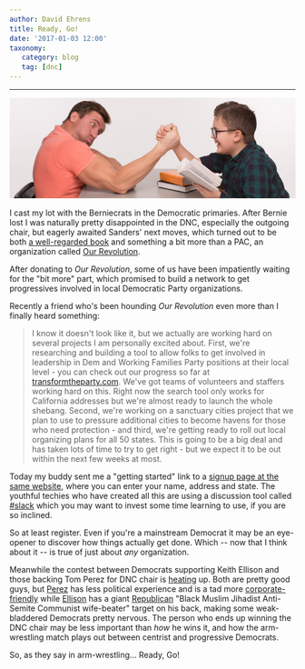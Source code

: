 ```yaml
---
author: David Ehrens
title: Ready, Go!
date: '2017-01-03 12:00'
taxonomy:
   category: blog
   tag: [dnc]
---
```

---

![](armwrestling.jpg)

I cast my lot with the Berniecrats in the Democratic primaries. After Bernie lost I was naturally pretty disappointed in the DNC, especially the outgoing chair, but eagerly awaited Sanders' next moves, which turned out to be both [a well-regarded book](http://www.goodreads.com/book/show/31741420-our-revolution) and something a bit more than a PAC, an organization called [Our Revolution](http://ourrevolution.com/).

After donating to *Our Revolution*, some of us have been impatiently waiting for the "bit more" part, which promised to build a network to get progressives involved in local Democratic Party organizations.

Recently a friend who's been hounding *Our Revolution* even more than I finally heard something:

> I know it doesn't look like it, but we actually are working hard on several projects I am personally excited about. First, we're researching and building a tool to allow folks to get involved in leadership in Dem and Working Families Party positions at their local level - you can check out our progress so far at [transformtheparty.com](http://transformtheparty.com/). We've got teams of volunteers and staffers working hard on this. Right now the search tool only works for California addresses but we're almost ready to launch the whole shebang. Second, we're working on a sanctuary cities project that we plan to use to pressure additional cities to become havens for those who need protection - and third, we're getting ready to roll out local organizing plans for all 50 states. This is going to be a big deal and has taken lots of time to try to get right - but we expect it to be out within the next few weeks at most.

Today my buddy sent me a "getting started" link to a [signup page at the same website](http://transformtheparty.com/research/get-started/), where you can enter your name, address and state. The youthful techies who have created all this are using a discussion tool called [#slack](http://slack.com/) which you may want to invest some time learning to use, if you are so inclined.

So at least register. Even if you're a mainstream Democrat it may be an eye-opener to discover how things actually get done. Which -- now that I think about it -- is true of just about *any* organization.

Meanwhile the contest between Democrats supporting Keith Ellison and those backing Tom Perez for DNC chair is [heating](http://newrepublic.com/minutes/139454/democrats-wasting-no-time-repeating-mistakes-made-2016-primary) up. Both are pretty good guys, but [Perez](http://en.m.wikipedia.org/wiki/Thomas_Perez) has less political experience and is a tad more [corporate-friendly](http://www.nytimes.com/2016/05/15/business/thomas-perez-a-labor-watchdog-whos-not-all-bite.html) while [Ellison](http://en.m.wikipedia.org/wiki/Keith_Ellison) has a giant [Republican](http://www.frontpagemag.com/fpm/251881/rep-keith-ellison-apologist-jihad-matthew-vadum) "Black Muslim Jihadist Anti-Semite Communist wife-beater" target on his back, making some weak-bladdered Democrats pretty nervous. The person who ends up winning the DNC chair may be less important than *how* he wins it, and how the arm-wrestling match plays out between centrist and progressive Democrats.

So, as they say in arm-wrestling... Ready, Go!

